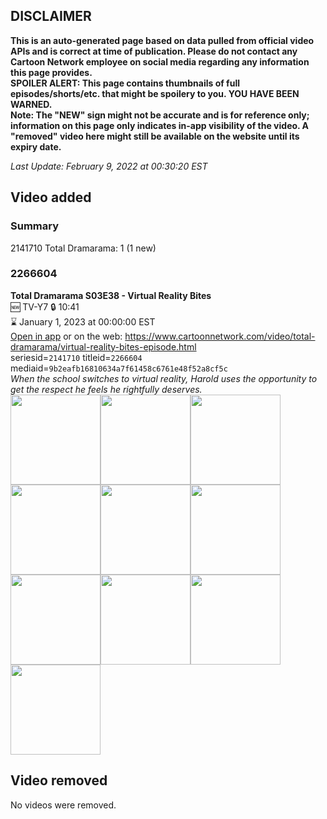 ## DISCLAIMER
**This is an auto-generated page based on data pulled from official video APIs and is correct at time of publication. Please do not contact any Cartoon Network employee on social media regarding any information this page provides.**  
**SPOILER ALERT: This page contains thumbnails of full episodes/shorts/etc. that might be spoilery to you. YOU HAVE BEEN WARNED.**  
**Note: The "NEW" sign might not be accurate and is for reference only; information on this page only indicates in-app visibility of the video. A "removed" video here might still be available on the website until its expiry date.**  

_Last Update: February 9, 2022 at 00:30:20 EST_
## Video added
### Summary
2141710 Total Dramarama: 1 (1 new)  
### 2266604
**Total Dramarama S03E38 - Virtual Reality Bites**  
🆕 TV-Y7 🔒 10:41  
⌛ January 1, 2023 at 00:00:00 EST  
[Open in app](https://cnvideo.sercomkc.org/redirector.html?type=cnapp&seriesid=2141710&titleid=2266604&mediaid=9b2eafb16810634a7f61458c6761e48f52a8cf5c) or on the web: https://www.cartoonnetwork.com/video/total-dramarama/virtual-reality-bites-episode.html  
seriesid=`2141710` titleid=`2266604` mediaid=`9b2eafb16810634a7f61458c6761e48f52a8cf5c`  
_When the school switches to virtual reality, Harold uses the opportunity to get the respect he feels he rightfully deserves._  
<a href="https://s3.amazonaws.com/cartoonorchestrator/2266604_001_1280x720.jpg"><img src="https://s3.amazonaws.com/cartoonorchestrator/2266604_001_640x360.jpg" height="144px" /></a><a href="https://s3.amazonaws.com/cartoonorchestrator/2266604_002_1280x720.jpg"><img src="https://s3.amazonaws.com/cartoonorchestrator/2266604_002_640x360.jpg" height="144px" /></a><a href="https://s3.amazonaws.com/cartoonorchestrator/2266604_003_1280x720.jpg"><img src="https://s3.amazonaws.com/cartoonorchestrator/2266604_003_640x360.jpg" height="144px" /></a><a href="https://s3.amazonaws.com/cartoonorchestrator/2266604_004_1280x720.jpg"><img src="https://s3.amazonaws.com/cartoonorchestrator/2266604_004_640x360.jpg" height="144px" /></a><a href="https://s3.amazonaws.com/cartoonorchestrator/2266604_005_1280x720.jpg"><img src="https://s3.amazonaws.com/cartoonorchestrator/2266604_005_640x360.jpg" height="144px" /></a><a href="https://s3.amazonaws.com/cartoonorchestrator/2266604_006_1280x720.jpg"><img src="https://s3.amazonaws.com/cartoonorchestrator/2266604_006_640x360.jpg" height="144px" /></a><a href="https://s3.amazonaws.com/cartoonorchestrator/2266604_007_1280x720.jpg"><img src="https://s3.amazonaws.com/cartoonorchestrator/2266604_007_640x360.jpg" height="144px" /></a><a href="https://s3.amazonaws.com/cartoonorchestrator/2266604_008_1280x720.jpg"><img src="https://s3.amazonaws.com/cartoonorchestrator/2266604_008_640x360.jpg" height="144px" /></a><a href="https://s3.amazonaws.com/cartoonorchestrator/2266604_009_1280x720.jpg"><img src="https://s3.amazonaws.com/cartoonorchestrator/2266604_009_640x360.jpg" height="144px" /></a><a href="https://s3.amazonaws.com/cartoonorchestrator/2266604_010_1280x720.jpg"><img src="https://s3.amazonaws.com/cartoonorchestrator/2266604_010_640x360.jpg" height="144px" /></a>
## Video removed
No videos were removed.  

